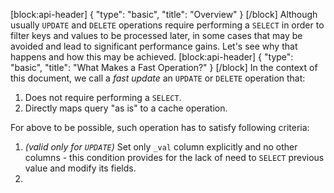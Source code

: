 [block:api-header]
{
  "type": "basic",
  "title": "Overview"
}
[/block]
Although usually `UPDATE` and `DELETE` operations require performing a `SELECT` in order to filter keys and values to be processed later, in some cases that may be avoided and lead to significant performance gains. Let's see why that happens and how this may be achieved.
[block:api-header]
{
  "type": "basic",
  "title": "What Makes a Fast Operation?"
}
[/block]
In the context of this document, we call a *fast update* an `UPDATE` or `DELETE` operation that:

1. Does not require performing a `SELECT`.
2. Directly maps query "as is" to a cache operation.

For above to be possible, such operation has to satisfy following criteria:

1. _(valid only for `UPDATE`)_ Set only `_val` column explicitly and no other columns - this condition provides for the lack of need to `SELECT` previous value and modify its fields.
2.